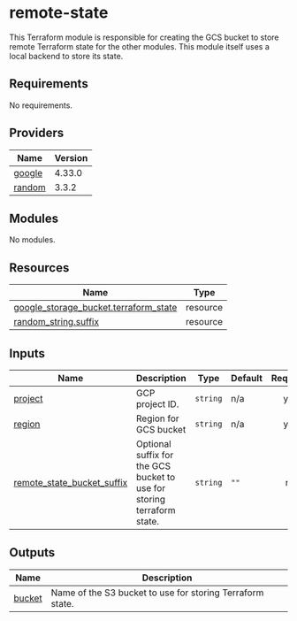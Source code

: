 # remote-state

This Terraform module is responsible for creating the GCS bucket to store remote Terraform state for the other modules. This module itself uses a local backend to store its state.

<!-- BEGIN_TF_DOCS -->
## Requirements

No requirements.

## Providers

| Name | Version |
|------|---------|
| <a name="provider_google"></a> [google](#provider\_google) | 4.33.0 |
| <a name="provider_random"></a> [random](#provider\_random) | 3.3.2 |

## Modules

No modules.

## Resources

| Name | Type |
|------|------|
| [google_storage_bucket.terraform_state](https://registry.terraform.io/providers/hashicorp/google/latest/docs/resources/storage_bucket) | resource |
| [random_string.suffix](https://registry.terraform.io/providers/hashicorp/random/latest/docs/resources/string) | resource |

## Inputs

| Name | Description | Type | Default | Required |
|------|-------------|------|---------|:--------:|
| <a name="input_project"></a> [project](#input\_project) | GCP project ID. | `string` | n/a | yes |
| <a name="input_region"></a> [region](#input\_region) | Region for GCS bucket | `string` | n/a | yes |
| <a name="input_remote_state_bucket_suffix"></a> [remote\_state\_bucket\_suffix](#input\_remote\_state\_bucket\_suffix) | Optional suffix for the GCS bucket to use for storing terraform state. | `string` | `""` | no |

## Outputs

| Name | Description |
|------|-------------|
| <a name="output_bucket"></a> [bucket](#output\_bucket) | Name of the S3 bucket to use for storing Terraform state. |
<!-- END_TF_DOCS -->
